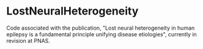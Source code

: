 # LostNeuralHeterogeneity
Code associated with the publication, "Lost neural heterogeneity in human epilepsy is a fundamental principle unifying disease etiologies", currently in revision at PNAS.
